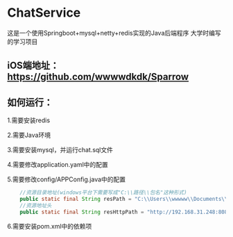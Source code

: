 # ChatService
这是一个使用Springboot+mysql+netty+redis实现的Java后端程序
大学时编写的学习项目
## iOS端地址：https://github.com/wwwwdkdk/Sparrow

## 如何运行：
1.需要安装redis

2.需要Java环境

3.需要安装mysql，并运行chat.sql文件

4.需要修改application.yaml中的配置

5.需要修改config/APPConfig.java中的配置
``` java
    //资源目录地址(windows平台下需要写成"C:\\路径\\包名"这种形式)
    public static final String resPath = "C:\\Users\\wwwww\\Documents\\res\\";      //res前的需要修改为正确的路径，会影响图片保存功能(请保存在res文件夹中)
    //资源地址头
    public static final String resHttpPath = "http://192.168.31.248:8088/res/";     //res前的需要修改为正确的服务器地址，会影响图片显示功能
```

6.需要安装pom.xml中的依赖项


